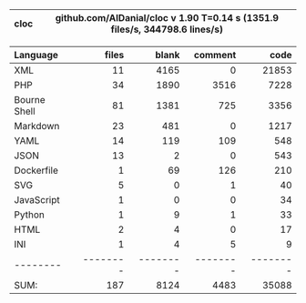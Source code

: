 
cloc|github.com/AlDanial/cloc v 1.90  T=0.14 s (1351.9 files/s, 344798.6 lines/s)
--- | ---

Language|files|blank|comment|code
:-------|-------:|-------:|-------:|-------:
XML|11|4165|0|21853
PHP|34|1890|3516|7228
Bourne Shell|81|1381|725|3356
Markdown|23|481|0|1217
YAML|14|119|109|548
JSON|13|2|0|543
Dockerfile|1|69|126|210
SVG|5|0|1|40
JavaScript|1|0|0|34
Python|1|9|1|33
HTML|2|4|0|17
INI|1|4|5|9
--------|--------|--------|--------|--------
SUM:|187|8124|4483|35088
